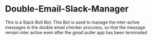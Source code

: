 # Double-Email-Slack-Manager
 This is a Slack Bolt Bot. This Bot is used to manage the inter-active messages in the double email checker proccess, so that the message remain inter active even after the gmail puller app has been terminated
